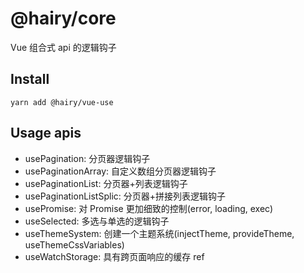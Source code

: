 # @hairy/core

Vue 组合式 api 的逻辑钩子

## Install

`yarn add @hairy/vue-use`

## Usage apis

- usePagination:          分页器逻辑钩子
- usePaginationArray:     自定义数组分页器逻辑钩子
- usePaginationList:      分页器+列表逻辑钩子
- usePaginationListSplic: 分页器+拼接列表逻辑钩子
- usePromise:             对 Promise 更加细致的控制(error, loading, exec)
- useSelected:            多选与单选的逻辑钩子
- useThemeSystem:         创建一个主题系统(injectTheme, provideTheme, useThemeCssVariables)
- useWatchStorage:        具有跨页面响应的缓存 ref